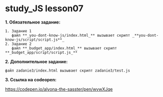 # study_JS lesson07
**1. Обязательное задание:**

    1. Задание 1 
       файл **_you-dont-know-js/index.html_** вызывает скрипт _**you-dont-know-js/script/script.js**_
    2. Задание 2 
       файл **_budget_app/index.html_** вызывает скрипт **_budget_app/script/script.js_**

**2. Дополнительное задание:**

    файл zadanie3/index.html вызывает скрипт zadanie3/test.js

**3. Ссылка на codeopen:** 

   https://codepen.io/alyona-the-sasster/pen/wvwXJqe